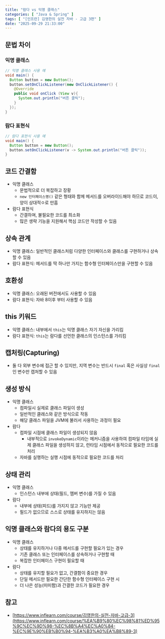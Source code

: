 ```yaml
---
title: "람다 vs 익명 클래스"
categories: [ "Java & Spring" ]
tags: [ "[인프런] 김영한의 실전 자바 - 고급 3편" ]
date: "2025-09-29 21:33:00"
---
```


## 문법 차이

### 익명 클래스

```java
// 익명 클래스 사용 예
void main() {
  Button button = new Button();
  button.setOnClickListener(new OnClickListener() {
    @Override
    public void onClick (View v){
      System.out.println("버튼 클릭");
    }
  });  
}

```

### 람다 표현식

```java
// 람다 표현식 사용 예
void main() {
  Button button = new Button();
  button.setOnClickListener(v -> System.out.println("버튼 클릭"));
}

```

## 코드 간결함

- 익명 클래스
  - 문법적으로 더 복잡하고 장황
  - `new 인터페이스명()` 같은 형태와 함께 메서드를 오버라이드해야 하므로 코드이, 양이 상대적ㅇ로 만흠
- 람다 표현식
  - 간결하며, 불필요한 코드를 최소화
  - 많은 생략 기능을 지원해서 핵심 코드만 작성할 수 있음

## 상속 관계

- 익명 클래스: 일반적인 클래스처럼 다양한 인터페이스와 클래스를 구현하거나 상속할 수 있음
- 람다 표현식: 메서드를 딱 하나만 가지는 함수형 인터페이스만을 구현할 수 있음

## 호환성

- 익명 클래스: 오래된 버전에서도 사용할 수 있음
- 람다 표현식: 자바 8이후 부터 사용할 수 있음

## this 키워드

- 익명 클래스: 내부에서 `this`는 익명 클래스 자기 자신을 가리킴
- 람다 표현식: `this`는 람다를 선언한 클래스의 인스턴스를 가리킴

## 캡처링(Capturing)

- 둘 다 외부 변수에 접근 할 수 있지만, 지역 변수는 반드시 `final` 혹은 사실상 `final`인 변수만 캡처할 수 있음

## 생성 방식

- 익명 클래스
  - 컴파일시 실제로 클래스 파일이 생성
  - 일반적인 클래스와 같은 방식으로 작동
  - 해당 클래스 파일을 JVM에 불러서 사용하는 과정이 필요
- 람다
  - 컴파일 시점에 클래스 파일이 생성되지 않음
    - 내부적으로 `invokeDynamic`이라는 메커니즘을 사용하여 컴파일 타임에 실제 클래스 파일을 생성하지 않고, 런타임 시점에서 동적으로 필요한 코드를 처리
  - 자바를 실행하는 실행 시점에 동적으로 필요한 코드를 처리

## 상태 관리

- 익명 클래스
  - 인스턴스 내부에 상태(필드, 멤버 변수)를 가질 수 있음
- 람다
  - 내부에 상태(피드)를 가지지 않고 기능만 제공
  - 필드가 없으므로 스스로 상태를 유지하지는 않음

## 익명 클래스와 람다의 용도 구분

- 익명 클래스
  - 상태를 유지하거나 다중 메서드를 구현할 필요가 있는 경우
  - 기존 클래스 또는 인터페이스를 상속하거나 구현할 때
  - 복잡한 인터페이스 구현이 필요할 때
- 람다
  - 상태를 유지할 필요가 없고, 간결함이 중요한 경우
  - 단일 메서드만 필요한 간단한 함수형 인터페이스 구현 시
  - 더 나은 성능(미미함)과 간결한 코드가 필요한 경우

## 참고

- [https://www.inflearn.com/course/김영한의-실전-자바-고급-3](https://www.inflearn.com/course/%EA%B9%80%EC%98%81%ED%95%9C%EC%9D%98-%EC%8B%A4%EC%A0%84-%EC%9E%90%EB%B0%94-%EA%B3%A0%EA%B8%89-3)
